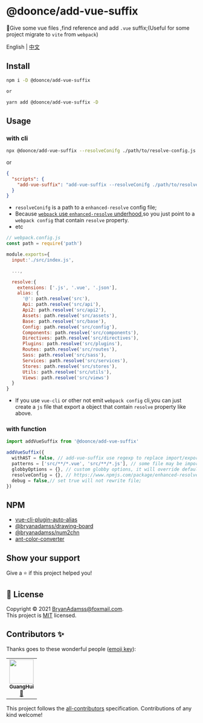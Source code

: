 # @doonce/add-vue-suffix

🔨Give some vue files ,find reference and add `.vue` suffix;(Useful for some project migrate to `vite` from `webpack`)

English | [中文](https://github.com/BryanAdamss/add-vue-suffix/blob/main/README.zh-CN.md)

## Install

```sh
npm i -D @doonce/add-vue-suffix

or

yarn add @doonce/add-vue-suffix -D
```

## Usage

### with cli

```bash
npx @doonce/add-vue-suffix --resolveConifg ./path/to/resolve-config.js
```

or

```json
{
  "scripts": {
    "add-vue-suffix": "add-vue-suffix --resolveConifg ./path/to/resolve-config.js"
  }
}
```

- `resolveConifg` is a path to a `enhanced-resolve` config file;
- Because [`webpack` use `enhanced-resolve` underhood](https://webpack.js.org/concepts/module-resolution/),so you just point to a `webpack config` that contain `resolve` property.
- etc

```js
// webpack.config.js
const path = require('path')

module.exports={
  input:'./src/index.js',

  ...,

  resolve:{
    extensions: ['.js', '.vue', '.json'],
    alias: {
      '@': path.resolve('src'),
      Api: path.resolve('src/api'),
      Api2: path.resolve('src/api2'),
      Assets: path.resolve('src/assets'),
      Base: path.resolve('src/base'),
      Config: path.resolve('src/config'),
      Components: path.resolve('src/components'),
      Directives: path.resolve('src/directives'),
      Plugins: path.resolve('src/plugins'),
      Routes: path.resolve('src/routes'),
      Sass: path.resolve('src/sass'),
      Services: path.resolve('src/services'),
      Stores: path.resolve('src/stores'),
      Utils: path.resolve('src/utils'),
      Views: path.resolve('src/views')
  }
}
```

- If you use `vue-cli` or other not emit `webpack config` cli,you can just create a `js` file that export a object that contain `resolve` property like above.

### with function

```js
import addVueSuffix from '@doonce/add-vue-suffix'

addVueSuffix({
  withAST = false, // add-vue-suffix use regexp to replace import/export/import() by default;If you got some error,set this to true,it will use babel to replace import/export/import();
  patterns = ['src/**/*.vue', 'src/**/*.js'], // some file may be import vue file;search `vue` and `js` under `src` by default;
  globbyOptions = {}, // custom globby options, it will override default globby options;
  resolveConfig = {}, // https://www.npmjs.com/package/enhanced-resolve；https://webpack.js.org/configuration/resolve/#resolve
  debug = false,// set true will not rewrite file;
})
```

## NPM

- [vue-cli-plugin-auto-alias](https://www.npmjs.com/package/vue-cli-plugin-auto-alias)
- [@bryanadamss/drawing-board](https://www.npmjs.com/package/@bryanadamss/drawing-board)
- [@bryanadamss/num2chn](https://www.npmjs.com/package/@bryanadamss/num2chn)
- [ant-color-converter](https://www.npmjs.com/package/ant-color-converter)

## Show your support

Give a ⭐️ if this project helped you!

## 📝 License

Copyright © 2021 [BryanAdamss@foxmail.com](https://github.com/BryanAdamss).<br />
This project is [MIT](https://github.com/kefranabg/readme-md-generator/blob/master/LICENSE) licensed.

## Contributors ✨

Thanks goes to these wonderful people ([emoji key](https://allcontributors.org/docs/en/emoji-key)):

<!-- ALL-CONTRIBUTORS-LIST:START - Do not remove or modify this section -->
<!-- prettier-ignore-start -->
<!-- markdownlint-disable -->
<table>
  <tr>
    <td align="center"><a href="https://bryanadamss.github.io/"><img src="https://avatars3.githubusercontent.com/u/7441504?v=4" width="64px;" alt=""/><br /><sub><b>GuangHui</b></sub></a><br /><a href="#projectManagement-BryanAdamss" title="Project Management">📆</a></td>
  </tr>
</table>

<!-- markdownlint-enable -->
<!-- prettier-ignore-end -->

<!-- ALL-CONTRIBUTORS-LIST:END -->

This project follows the [all-contributors](https://github.com/all-contributors/all-contributors) specification. Contributions of any kind welcome!
